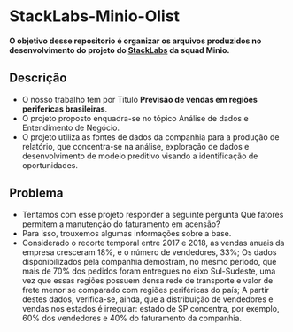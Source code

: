 # StackLabs-Minio-Olist
**O objetivo desse repositorio é organizar os arquivos produzidos no desenvolvimento do projeto do [StackLabs](https://github.com/HenriqueSantos0/StackLabs-Minio-Olist/blob/main/Projeto%20-%20Stack%20Labs.pdf) da squad Minio.**

## Descrição
- O nosso trabalho tem por Titulo **Previsão de vendas em regiões perifericas brasileiras**.
- O projeto proposto enquadra-se no tópico Análise de dados e Entendimento de Negócio. 
- O projeto utiliza as fontes de dados da companhia para a produção de relatório, que concentra-se na análise, exploração de dados e  desenvolvimento de modelo preditivo visando a identificação de oportunidades.

## Problema
- Tentamos com esse projeto responder a seguinte pergunta Que fatores permitem a manutenção do faturamento em acensão?
- Para isso, trouxemos algumas informações sobre a base.
- Considerado o recorte temporal entre 2017 e 2018, as vendas anuais da empresa cresceram 18%, e o número de vendedores, 33%;
Os dados disponibilizados pela companhia demostram, no mesmo período, que mais de 70% dos pedidos foram entregues no eixo Sul-Sudeste, uma vez que essas regiões possuem densa rede de transporte e valor de frete menor se comparado com regiões periféricas do país;
A partir destes dados, verifica-se, ainda, que a distribuição de vendedores e vendas nos estados é irregular: estado de SP concentra, por exemplo, 60% dos vendedores e 40% do faturamento da companhia.



